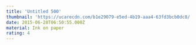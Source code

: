 ```yaml
---
title: 'Untitled 500'
thumbnail: 'https://ucarecdn.com/b1e29079-e5ed-4b19-aaa4-63fd3bcb0dc8/'
date: 2015-06-28T06:50:55.000Z
material: Ink on paper
rating: 4
---
```


